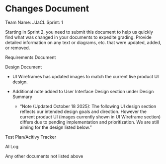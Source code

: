 # Changes Document

Team Name: JJaCL
Sprint: 1

Starting in Sprint 2, you need to submit this document to help us quickly find what was changed in your documents to expedite grading. Provide detailed information on any text or diagrams, etc. that were updated, added, or removed.

Requirements Document

Design Document

* UI Wireframes has updated images to match the current live product UI design.

* Additional note added to User Interface Design section under Design Summary
  * “Note (Updated October 18 2025): The following UI design section reflects our intended design goals and direction. However the current product UI (images currently shown in UI Wireframe section) differs due to pending implementation and prioritization. We are still aiming for the design listed below.”

Test Plan/Acitivy Tracker

AI Log

Any other documents not listed above
